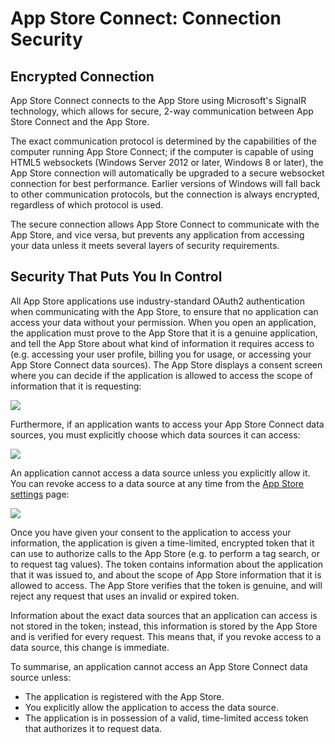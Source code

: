 # App Store Connect: Connection Security

## Encrypted Connection

App Store Connect connects to the App Store using Microsoft's SignalR
technology, which allows for secure, 2-way communication between App
Store Connect and the App Store.

The exact communication protocol is determined by the capabilities of
the computer running App Store Connect; if the computer is capable of
using HTML5 websockets (Windows Server 2012 or later, Windows 8 or
later), the App Store connection will automatically be upgraded to a
secure websocket connection for best performance. Earlier versions of
Windows will fall back to other communication protocols, but the
connection is always encrypted, regardless of which protocol is used.

The secure connection allows App Store Connect to communicate with the
App Store, and vice versa, but prevents any application from accessing
your data unless it meets several layers of security requirements.

## Security That Puts You In Control

All App Store applications use industry-standard OAuth2 authentication
when communicating with the App Store, to ensure that no application can
access your data without your permission. When you open an application,
the application must prove to the App Store that it is a genuine
application, and tell the App Store about what kind of information it
requires access to (e.g. accessing your user profile, billing you for
usage, or accessing your App Store Connect data sources). The App Store
displays a consent screen where you can decide if the application is
allowed to access the scope of information that it is requesting:

![](/general/authorize.png)

Furthermore, if an application wants to access your App Store Connect
data sources, you must explicitly choose which data sources it can
access:

![](/general/auth02.png)

An application cannot access a data source unless you explicitly allow
it. You can revoke access to a data source at any time from the [App
Store settings](https://appstore.intelligentplant.com/Security/Apps)
page:

![](/general/auth03.png)

Once you have given your consent to the application to access your
information, the application is given a time-limited, encrypted token
that it can use to authorize calls to the App Store (e.g. to perform a
tag search, or to request tag values). The token contains information
about the application that it was issued to, and about the scope of App
Store information that it is allowed to access. The App Store verifies
that the token is genuine, and will reject any request that uses an
invalid or expired token.

Information about the exact data sources that an application can access
is not stored in the token; instead, this information is stored by the
App Store and is verified for every request. This means that, if you
revoke access to a data source, this change is immediate.

To summarise, an application cannot access an App Store Connect data
source unless:

  - The application is registered with the App Store.
  - You explicitly allow the application to access the data source.
  - The application is in possession of a valid, time-limited access
    token that authorizes it to request data.
